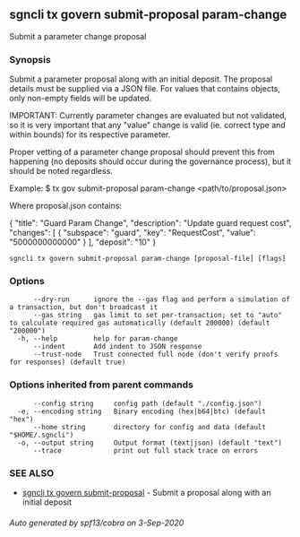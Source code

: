 ## sgncli tx govern submit-proposal param-change

Submit a parameter change proposal

### Synopsis

Submit a parameter proposal along with an initial deposit.
The proposal details must be supplied via a JSON file. For values that contains
objects, only non-empty fields will be updated.

IMPORTANT: Currently parameter changes are evaluated but not validated, so it is
very important that any "value" change is valid (ie. correct type and within bounds)
for its respective parameter.

Proper vetting of a parameter change proposal should prevent this from happening
(no deposits should occur during the governance process), but it should be noted
regardless.

Example:
$ <appcli> tx gov submit-proposal param-change <path/to/proposal.json>

Where proposal.json contains:

{
  "title": "Guard Param Change",
  "description": "Update guard request cost",
  "changes": [
    {
      "subspace": "guard",
      "key": "RequestCost",
      "value": "5000000000000"
    }
  ],
  "deposit": "10"
}

```
sgncli tx govern submit-proposal param-change [proposal-file] [flags]
```

### Options

```
      --dry-run      ignore the --gas flag and perform a simulation of a transaction, but don't broadcast it
      --gas string   gas limit to set per-transaction; set to "auto" to calculate required gas automatically (default 200000) (default "200000")
  -h, --help         help for param-change
      --indent       Add indent to JSON response
      --trust-node   Trust connected full node (don't verify proofs for responses) (default true)
```

### Options inherited from parent commands

```
      --config string     config path (default "./config.json")
  -e, --encoding string   Binary encoding (hex|b64|btc) (default "hex")
      --home string       directory for config and data (default "$HOME/.sgncli")
  -o, --output string     Output format (text|json) (default "text")
      --trace             print out full stack trace on errors
```

### SEE ALSO

* [sgncli tx govern submit-proposal](sgncli_tx_govern_submit-proposal.md)	 - Submit a proposal along with an initial deposit

###### Auto generated by spf13/cobra on 3-Sep-2020
